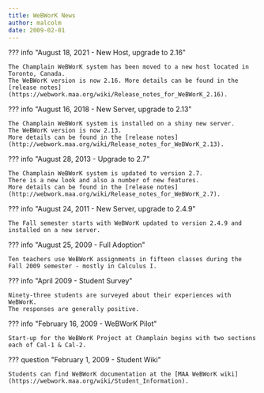```yaml
---
title: WeBWorK News
author: malcolm
date: 2009-02-01
---
```


??? info "August 18, 2021 - New Host, upgrade to 2.16"

    The Champlain WeBWorK system has been moved to a new host located in Toronto, Canada.
    The WeBWorK version is now 2.16. More details can be found in the [release notes](https://webwork.maa.org/wiki/Release_notes_for_WeBWorK_2.16).

??? info "August 16, 2018 - New Server, upgrade to 2.13"

    The Champlain WeBWorK system is installed on a shiny new server.
    The WeBWorK version is now 2.13.
    More details can be found in the [release notes](http://webwork.maa.org/wiki/Release_notes_for_WeBWorK_2.13).

??? info "August 28, 2013 - Upgrade to 2.7"

    The Champlain WeBWorK system is updated to version 2.7.
    There is a new look and also a number of new features.
    More details can be found in the [release notes](http://webwork.maa.org/wiki/Release_notes_for_WeBWorK_2.7).

??? info "August 24, 2011 - New Server, upgrade to 2.4.9"

    The Fall semester starts with WeBWorK updated to version 2.4.9 and installed on a new server.

??? info "August 25, 2009 - Full Adoption"

    Ten teachers use WeBWorK assignments in fifteen classes during the Fall 2009 semester - mostly in Calculus I.

??? info "April 2009 - Student Survey"

    Ninety-three students are surveyed about their experiences with WeBWorK.
    The responses are generally positive.

??? info "February 16, 2009 - WeBWorK Pilot"

    Start-up for the WeBWorK Project at Champlain begins with two sections each of Cal-1 & Cal-2.

??? question "February 1, 2009 - Student Wiki"

    Students can find WeBWorK documentation at the [MAA WeBWorK wiki](https://webwork.maa.org/wiki/Student_Information).
